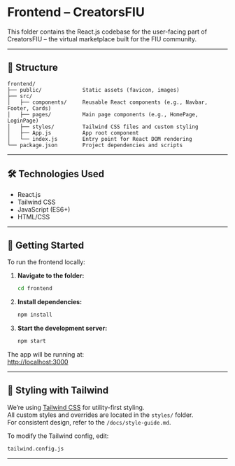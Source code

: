 # Frontend – CreatorsFIU

This folder contains the React.js codebase for the user-facing part of CreatorsFIU – the virtual marketplace built for the FIU community.

---

## 📁 Structure

```
frontend/
├── public/             Static assets (favicon, images)
├── src/
│   ├── components/     Reusable React components (e.g., Navbar, Footer, Cards)
│   ├── pages/          Main page components (e.g., HomePage, LoginPage)
│   ├── styles/         Tailwind CSS files and custom styling
│   ├── App.js          App root component
│   └── index.js        Entry point for React DOM rendering
└── package.json        Project dependencies and scripts
```

---

## 🛠️ Technologies Used

- React.js  
- Tailwind CSS  
- JavaScript (ES6+)  
- HTML/CSS

---

## 🚀 Getting Started

To run the frontend locally:

1. **Navigate to the folder:**

   ```bash
   cd frontend
   ```

2. **Install dependencies:**

   ```bash
   npm install
   ```

3. **Start the development server:**

   ```bash
   npm start
   ```

The app will be running at:  
[http://localhost:3000](http://localhost:3000)

---

## 🎨 Styling with Tailwind

We’re using [Tailwind CSS](https://tailwindcss.com/) for utility-first styling.  
All custom styles and overrides are located in the `styles/` folder.  
For consistent design, refer to the `/docs/style-guide.md`.

To modify the Tailwind config, edit:

```bash
tailwind.config.js
```

---

